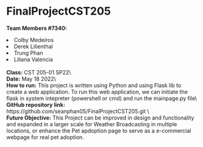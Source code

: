 # FinalProjectCST205

<b>Team Members #7340:</b>
<li>Colby Medeiros</li>
<li>Derek Lilienthal</li>
<li>Trung Phan</li>
<li>Liliana Valencia</li> 

<br>
<b>Class:</b> CST 205-01 SP22\

<br>
<b>Date:</b> May 18 2022\

<br>
<b>How to run:</b>
This project is written using Python and using Flask lib to create a web application.
To run this web application, we can initiate the flask in system intepreter (powershell or cmd) and run the mainpage.py file\

<br>
<b>GitHub repository link:</b> https://github.com/seanphan05/FinalProjectCST205.git \

<br>
<b>Future Objective:</b>
This Project can be improved in design and functionality and expanded in a larger scale for Weather Broadcasting in multiple locations, or enhance the Pet apdoption page to serve as a e-commercial webpage for real pet adoption.
